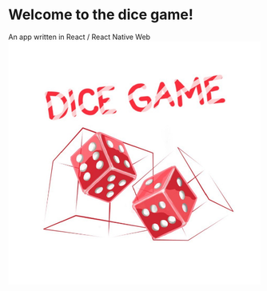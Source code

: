 # Welcome to the dice game!
 An app written in React / React Native Web
![Alt text](/src/dicegame.jpeg?raw=true "Title")
